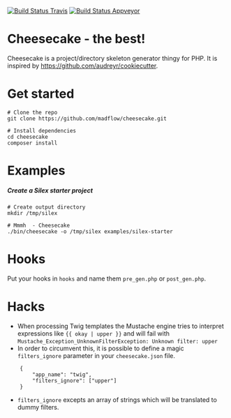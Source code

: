 [![Build Status Travis](https://travis-ci.org/madflow/cheesecake.png?branch=master)](https://travis-ci.org/madflow/cheesecake) [![Build Status Appveyor](https://ci.appveyor.com/api/projects/status/07ik73aibio5w4p7?svg=true)](https://ci.appveyor.com/project/madflow/cheesecake)

#  Cheesecake - the best!

Cheesecake is a project/directory skeleton generator thingy for PHP. It is inspired by
https://github.com/audreyr/cookiecutter.

# Get started

```
# Clone the repo
git clone https://github.com/madflow/cheesecake.git

# Install dependencies
cd cheesecake
composer install
```

# Examples

##### Create a Silex starter project
```
# Create output directory
mkdir /tmp/silex

# Mmmh  - Cheesecake
./bin/cheesecake -o /tmp/silex examples/silex-starter
```

# Hooks

Put your hooks in ```hooks``` and name them ```pre_gen.php``` or ```post_gen.php```.

# Hacks

+ When processing Twig templates the Mustache engine tries to interpret expressions like ```{{ okay | upper }}``` and will fail with ```Mustache_Exception_UnknownFilterException: Unknown filter: upper```
+  In order to circumvent this, it is possible to define a magic ```filters_ignore``` parameter in your ```cheesecake.json``` file.

```
    {
        "app_name": "twig",
        "filters_ignore": ["upper"]
    }
```
+ ```filters_ignore``` excepts an array of strings which will be translated to dummy filters.
